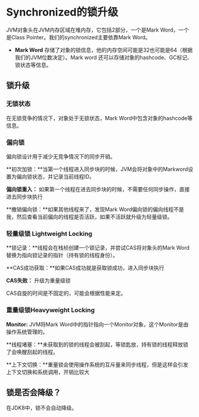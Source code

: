 # Synchronized的锁升级

JVM对象头在JVM内存区域在堆内存，它包括2部分，一个是Mark Word，一个是Class Pointer。我们的synchronized主要依靠Mark Word。

+ **Mark Word** 存储了对象的锁信息，他的内存空间可能是32也可能是64（根据我们的JVM位数决定）。Mark word 还可以存储对象的hashcode、GC标记、锁状态等信息。

## 锁升级

### 无锁状态

在无锁竞争的情况下，对象处于无锁状态，Mark Word中包含对象的hashcode等信息。

### 偏向锁

偏向锁设计用于减少无竞争情况下的同步开销。

**初次加锁：**当第一个线程进入同步块的时候，JVM会将对象中的Markword设置为偏向锁状态，并记录当前线程ID。

**偏向锁重入：** 如果第一个线程在进去同步块的时候，不需要任何同步操作，直接进去同步块执行

**撤销偏向锁：**如果其他线程来了，发现Mark Word偏向锁的偏向线程不是我，然后查看当前偏向的线程是否活跃，如果不活跃就升级为轻量级锁。

### 轻量级锁 Lightweight Locking

**锁记录：**线程会在栈桢创建一个锁记录，并尝试CAS将对象头的Mark Word替换为指向锁记录的指针（持有锁的线程身份）。

**CAS成功获取：**如果CAS成功就是获取锁成功，进入同步块执行

**CAS失败：** 升级为重量级锁

CAS自旋的时间是不固定的，可能会根据性能来定。

### 重量级锁Heavyweight Locking

**Monitor:** JVM将Mark Word中的指针指向一个Monitor对象，这个Monitor是由操作系统管理的。

**线程堵塞：**未获取到的锁的线程会被刮起，等锁匙放，持有锁的线程释放锁了会唤醒刮起的线程。

**上下文切换：**重量锁会使用操作系统的互斥量来同步线程，但是这样会引发上下文切换和系统调用，开销比较大

## 锁是否会降级？

在JDK8中，锁不会自动降级。